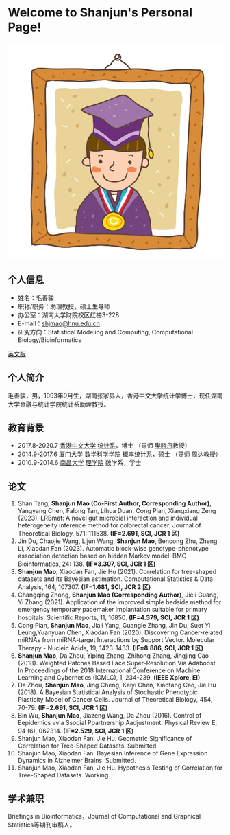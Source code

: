 # Welcome to Shanjun's Personal Page!

![证件照](/picture/picture-me.jpg)

## 个人信息
- 姓名：毛善骏
- 职称/职务：助理教授，硕士生导师
- 办公室：湖南大学财院校区红楼3-228
- E-mail：shjmao@hnu.edu.cn
- 研究方向：Statistical Modeling and Computing, Computational Biology/Bioinformatics

<a href="/index-en.html">英文版</a>

## 个人简介
毛善骏，男，1993年9月生，湖南张家界人，香港中文大学统计学博士，现任湖南大学金融与统计学院统计系助理教授。

## 教育背景
- 2017.8-2020.7 <a href="https://www.cuhk.edu.hk/chinese/index.html">香港中文大学</a> <a href="https://www.sta.cuhk.edu.hk/default.aspx">统计系</a>，博士 （导师 <a href="https://www.sta.cuhk.edu.hk/xfan">樊晓丹</a>教授）
- 2014.9-2017.6 <a href="https://www.xmu.edu.cn/">厦门大学</a> <a href="http://math.xmu.edu.cn/">数学科学学院</a> 概率统计系，硕士 （导师 <a href="http://math-faculty.xmu.edu.cn/display.aspx?tid=116">周达</a>教授）
- 2010.9-2014.6 <a href="http://www.ncu.edu.cn/">南昌大学</a> <a href="http://smcs.ncu.edu.cn/">理学院</a> 数学系，学士

## 论文
1. Shan Tang, <b>Shanjun Mao (Co-First Author, Corresponding Author)</b>, Yangyang Chen, Falong Tan, Lihua Duan, Cong Pian, Xiangxiang Zeng (2023). LRBmat: A novel gut microbial interaction and individual heterogeneity inference method for colorectal cancer.   Journal of Theoretical Biology, 571: 111538. <b>(IF=2.691, SCI, JCR 1 区)</b>
2. Jin Du, Chaojie Wang, Lijun Wang, <b>Shanjun Mao</b>, Bencong Zhu, Zheng Li, Xiaodan Fan (2023). Automatic block-wise genotype-phenotype association detection based on hidden Markov model.   BMC Bioinformatics, 24: 138. <b>(IF=3.307, SCI, JCR 1 区)</b>
3. <b>Shanjun Mao</b>, Xiaodan Fan, Jie Hu (2021). Correlation for tree-shaped datasets and its Bayesian estimation.   Computational Statistics & Data Analysis, 164, 107307. <b>(IF=1.681, SCI, JCR 2 区)</b>
4. Changqing Zhong, <b>Shanjun Mao (Corresponding Author)</b>, Jieli Guang, Yi Zhang (2021). Application of the improved simple bedside method for emergency temporary pacemaker implantation suitable for primary hospitals.   Scientific Reports, 11, 16850. <b>(IF=4.379, SCI, JCR 1 区)</b>
5. Cong Pian, <b>Shanjun Mao</b>, Jiali Yang, Guangle Zhang, Jin Du, Suet Yi Leung,Yuanyuan Chen, Xiaodan Fan (2020). Discovering Cancer-related miRNAs from miRNA-target Interactions by Support Vector.   Molecular Therapy - Nucleic Acids, 19, 1423-1433. <b>(IF=8.886, SCI, JCR 1 区)</b>
6. <b>Shanjun Mao</b>, Da Zhou, Yiping Zhang, Zhihong Zhang, Jingjing Cao (2018). Weighted Patches Based Face Super-Resolution Via Adaboost.   In Proceedings of the 2018 International Conference on Machine Learning and Cybernetics (ICMLC), 1, 234-239. <b>(IEEE Xplore, EI)</b>
7. Da Zhou, <b>Shanjun Mao</b>, Jing Cheng, Kaiyi Chen, Xiaofang Cao, Jie Hu (2018). A Bayesian Statistical Analysis of Stochastic Phenotypic Plasticity Model of Cancer Cells.   Journal of Theoretical Biology, 454, 70-79. <b>(IF=2.691, SCI, JCR 1 区)</b>
8. Bin Wu, <b>Shanjun Mao</b>, Jiazeng Wang, Da Zhou (2016). Control of Eepidemics vvia Ssocial Ppartnership Aadjustment.   Physical Review E, 94 (6), 062314. <b>(IF=2.529, SCI, JCR 1 区)</b>
9. Shanjun Mao, Xiaodan Fan, Jie Hu. Geometric Significance of Correlation for Tree-Shaped Datasets.   Submitted.
10. Shanjun Mao, Xiaodan Fan. Bayesian Inference of Gene Expression Dynamics in Alzheimer Brains.   Submitted.
11. Shanjun Mao, Xiaodan Fan, Jie Hu. Hypothesis Testing of Correlation for Tree-Shaped Datasets.   Working.

## 学术兼职
Briefings in Bioinformatics，Journal of Computational and Graphical Statistics等期刊审稿人。
